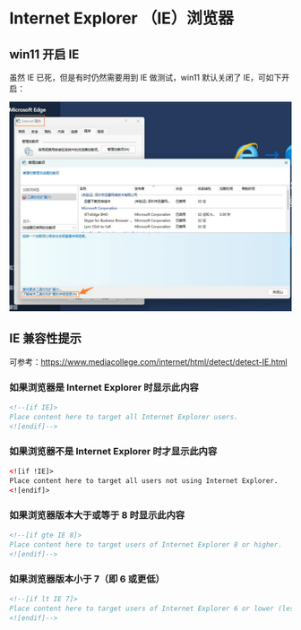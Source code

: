 # Internet Explorer （IE）浏览器

## win11 开启 IE

虽然 IE 已死，但是有时仍然需要用到 IE 做测试，win11 默认关闭了 IE，可如下开启：

![win11 开启 IE](assets/win11_IE.png)

## IE 兼容性提示

可参考：<https://www.mediacollege.com/internet/html/detect/detect-IE.html>

### 如果浏览器是 Internet Explorer 时显示此内容

```html
<!--[if IE]>
Place content here to target all Internet Explorer users.
<![endif]-->
```

### 如果浏览器不是 Internet Explorer 时才显示此内容

```html
<![if !IE]>
Place content here to target all users not using Internet Explorer.
<![endif]>
```

### 如果浏览器版本大于或等于 8 时显示此内容

```html
<!--[if gte IE 8]>
Place content here to target users of Internet Explorer 8 or higher.
<![endif]-->
```

### 如果浏览器版本小于 7（即 6 或更低）

```html
<!--[if lt IE 7]>
Place content here to target users of Internet Explorer 6 or lower (less than 7).
<![endif]-->
```
